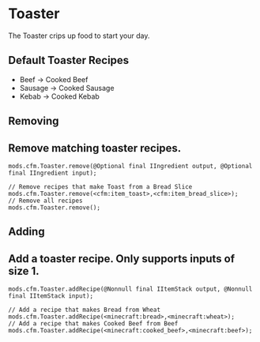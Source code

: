 # Toaster
The Toaster crips up food to start your day.

## Default Toaster Recipes
- Beef -> Cooked Beef
- Sausage -> Cooked Sausage
- Kebab -> Cooked Kebab

## Removing
Remove matching toaster recipes.
------
```zenscript
mods.cfm.Toaster.remove(@Optional final IIngredient output, @Optional final IIngredient input);

// Remove recipes that make Toast from a Bread Slice
mods.cfm.Toaster.remove(<cfm:item_toast>,<cfm:item_bread_slice>);
// Remove all recipes
mods.cfm.Toaster.remove();
```

## Adding
Add a toaster recipe.
Only supports inputs of size 1.
------
```zenscript
mods.cfm.Toaster.addRecipe(@Nonnull final IItemStack output, @Nonnull final IItemStack input);

// Add a recipe that makes Bread from Wheat
mods.cfm.Toaster.addRecipe(<minecraft:bread>,<minecraft:wheat>);
// Add a recipe that makes Cooked Beef from Beef
mods.cfm.Toaster.addRecipe(<minecraft:cooked_beef>,<minecraft:beef>);
```

